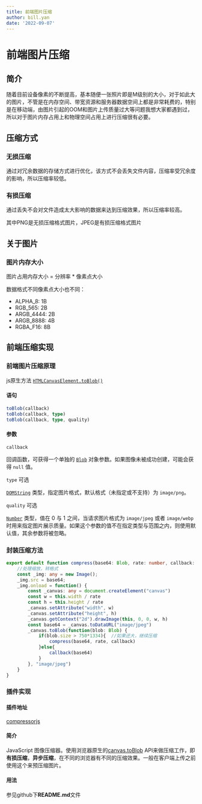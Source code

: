 ```yaml
---
title: 前端图片压缩
author: bill.yan
date: '2022-09-07'
---
```

# 前端图片压缩


## 简介

随着目前设备像素的不断提高，基本随便一张照片即是M级别的大小，对于如此大的图片，不管是在内存空间、带宽资源和服务器数据空间上都是非常耗费的，特别是在移动端，由图片引起的OOM和图片上传质量过大等问题我想大家都遇到过，所以对于图片内存占用上和物理空间占用上进行压缩很有必要。

## 压缩方式

### 无损压缩

通过对冗余数据的存储方式进行优化，该方式不会丢失文件内容，压缩率受冗余度的影响，所以压缩率较低。

### 有损压缩

通过丢失不会对文件造成太大影响的数据来达到压缩效果，所以压缩率较高。

其中PNG是无损压缩格式图片，JPEG是有损压缩格式图片

## 关于图片

### 图片内存大小

图片占用内存大小 = 分辨率 * 像素点大小

数据格式不同像素点大小也不同：

- ALPHA_8: 1B
- RGB_565: 2B
- ARGB_4444: 2B
- ARGB_8888: 4B
- RGBA_F16: 8B

## 前端压缩实现

### 前端图片压缩原理

js原生方法 [`HTMLCanvasElement.toBlob()`](https://developer.mozilla.org/zh-CN/docs/Web/API/HTMLCanvasElement/toBlob)

#### 语句

```typescript
toBlob(callback)
toBlob(callback, type)
toBlob(callback, type, quality)
```

#### 参数

`callback`

回调函数，可获得一个单独的 [`Blob`](https://developer.mozilla.org/zh-CN/docs/Web/API/Blob) 对象参数。如果图像未被成功创建，可能会获得 `null` 值。

`type` 可选

[`DOMString`](https://developer.mozilla.org/zh-CN/docs/Web/JavaScript/Reference/Global_Objects/String) 类型，指定图片格式，默认格式（未指定或不支持）为 `image/png`。

`quality` 可选

[`Number`](https://developer.mozilla.org/zh-CN/docs/Web/JavaScript/Reference/Global_Objects/Number) 类型，值在 0 与 1 之间，当请求图片格式为 `image/jpeg` 或者 `image/webp` 时用来指定图片展示质量。如果这个参数的值不在指定类型与范围之内，则使用默认值，其余参数将被忽略。

### 封装压缩方法

```typescript
export default function compress(base64: Blob, rate: number, callback: any) {
​    //处理缩放，转格式
​    const _img: any = new Image();
​    _img.src = base64;
​    _img.onload = function() {
​        const _canvas: any = document.createElement("canvas")
​        const w = this.width / rate
​        const h = this.height / rate
​        _canvas.setAttribute("width", w)
​        _canvas.setAttribute("height", h)
​        _canvas.getContext("2d").drawImage(this, 0, 0, w, h)
​        const base64 = _canvas.toDataURL("image/jpeg")
​        _canvas.toBlob(function(blob: Blob) {
​            if(blob.size > 750*1334){  //如果还大，继续压缩
​                compress(base64, rate, callback)
​            }else{
​                callback(base64)
​            }
​        }, "image/jpeg")
​    }
}
```

### 插件实现

#### 插件地址

[compressorjs](https://github.com/fengyuanchen/compressorjs)

#### 简介

JavaScript 图像压缩器。使用浏览器原生的[canvas.toBlob](https://developer.mozilla.org/en-US/docs/Web/API/HTMLCanvasElement/toBlob) API来做压缩工作，即**有损压缩**，**异步压缩**，在不同的浏览器有不同的压缩效果。一般在客户端上传之前使用这个来预压缩图片。

#### 用法

参见github下**README.md**文件